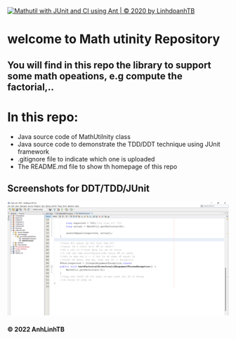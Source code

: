 [![Mathutil with JUnit and CI using Ant | © 2020 by LinhdoanhTB](https://github.com/linhdoanh/math-util-1503/actions/workflows/mathutil-ci.yml/badge.svg)](https://github.com/linhdoanh/math-util-1503/actions/workflows/mathutil-ci.yml)
# welcome to Math utinity Repository
## You will find in this repo the library to support some math opeations, e.g compute the factorial,..

# In this repo: 
* Java source code of MathUtilnity class 
* Java source code to demonstrate the TDD/DDT technique using JUnit framework
* .gitignore file to indicate which one is uploaded
* The README.md file to show th homepage of this repo

## Screenshots for DDT/TDD/JUnit
![DDT-TDD-JUnit code](https://github.com/linhdoanh/math-util-1503/blob/main/screenshots/DDT-TDD-JUnit.png)

#### © 2022 AnhLinhTB
